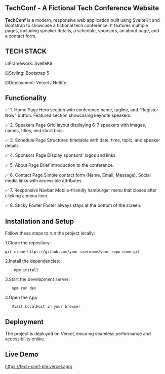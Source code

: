 
## TechConf - A Fictional Tech Conference Website

**TechConf** is a modern, responsive web application built using SvelteKit and Bootstrap to showcase a fictional tech conference. It features multiple pages, including speaker details, a schedule, sponsors, an about page, and a contact form.




## TECH STACK
☑Framework: SvelteKit

☑Styling: Bootstrap 5

☑Deployment: Vercel / Netlify




## Functionality

✅ 1. Home Page
Hero section with conference name, tagline, and "Register Now" button.
Featured section showcasing keynote speakers.

✅ 2. Speakers Page
Grid layout displaying 6-7 speakers with images, names, titles, and short bios.

✅ 3. Schedule Page
Structured timetable with date, time, topic, and speaker details.

✅ 4. Sponsors Page
Display sponsors' logos and links.

✅ 5. About Page
Brief introduction to the conference.

✅ 6. Contact Page
Simple contact form (Name, Email, Message).
Social media links with accessible attributes.

✅ 7. Responsive Navbar
Mobile-friendly hamburger menu that closes after clicking a menu item.

✅ 8. Sticky Footer
Footer always stays at the bottom of the screen.


## Installation and Setup
Follow these steps to run the project locally:

1.Clone the repository:

    git clone https://github.com/your-username/your-repo-name.git


2.Install the dependencies:

        npm install



 3.Start the development server:

       npm run dev

 4.Open the App

   
       Visit LocalHost in your browser
## Deployment

The project is deployed on Vercel, ensuring seamless performance and accessibility online.



## Live Demo
 https://tech-conf-phi.vercel.app/
